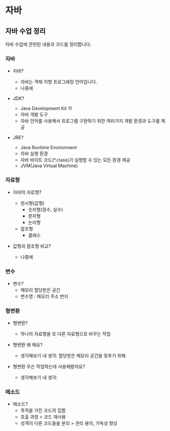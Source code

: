 # 자바

## 자바 수업 정리

자바 수업에 관련된 내용과 코드를 정리합니다.

### 자바

- 자바?
	- 자바는 객체 지향 프로그래밍 언어입니다.
	- 나중에
	
- JDK?
	- Java Development Kit 11
	- 자바 개발 도구
	- 자바 언어를 사용해서 프로그램 구현하기 위한 여러가지 개발 환경과 도구를 제공
	
- JRE?
	- Java Runtime Environment
	- 자바 실행 환경
	- 자바 바이트 코드(*.class)가 실행할 수 있는 모든 환경 제공
	- JVM(Java Virtual Machine)
	
### 자료형

- 자바의 자료형?
	- 원시형(값형)
		- 숫자형(정수, 실수)
		- 문자형
		- 논리형
	- 참조형
		- 클래스
			
- 값형과 참조형 비교?
	- 나중에
	
### 변수

- 변수?
	- 메모리 할당받은 공간
	- 변수명 : 메모리 주소 번지
	
### 형변환

- 형변환?
	- 하나의 자료형을 또 다른 자료형으로 바꾸는 작업

- 형변환 왜 해요?
	- 생각해보기 내 생각: 할당받은 메모리 공간을 맞추기 위해

- 형변환 무슨 작업하는데 사용해봤어요?
	- 생각해보기 내 생각: 
	
### 메소드

- 메소드?
	- 목적을 가진 코드의 집합
	- 호출 과정 > 코드 재사용
	- 성격이 다른 코드들을 분리 > 관리 용이, 가독성 향상
	
	
	
	